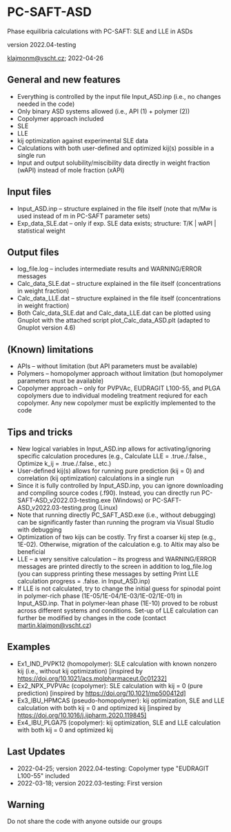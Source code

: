 # PC-SAFT-ASD
Phase equilibria calculations with PC-SAFT: SLE and LLE in ASDs

version 2022.04-testing

klajmonm@vscht.cz; 2022-04-26


## General and new features
- Everything is controlled by the input file Input_ASD.inp (i.e., no changes needed in the code)
- Only binary ASD systems allowed (i.e., API (1) + polymer (2))
-	Copolymer approach included
-	SLE
-	LLE 
- kij optimization against experimental SLE data
-	Calculations with both user-defined and optimized kij(s) possible in a single run
-	Input and output solubility/miscibility data directly in weight fraction (wAPI) instead of mole fraction (xAPI)

## Input files
-	Input_ASD.inp – structure explained in the file itself (note that m/Mw is used instead of m in PC-SAFT parameter sets)
-	Exp_data_SLE.dat – only if exp. SLE data exists; structure:   T/K | wAPI | statistical weight

## Output files
-	log_file.log – includes intermediate results and WARNING/ERROR messages
-	Calc_data_SLE.dat – structure explained in the file itself (concentrations in weight fraction)
-	Calc_data_LLE.dat – structure explained in the file itself (concentrations in weight fraction)
-	Both Calc_data_SLE.dat and Calc_data_LLE.dat can be plotted using Gnuplot with the attached script plot_Calc_data_ASD.plt (adapted to Gnuplot version 4.6)

## (Known) limitations
-	APIs – without limitation (but API parameters must be available)
-	Polymers – homopolymer approach without limitation (but homopolymer parameters must be available)
-	Copolymer approach – only for PVPVAc, EUDRAGIT L100-55, and PLGA copolymers due to individual modeling treatment reqiured for each copolymer. Any new copolymer must be explicitly implemented to the code

## Tips and tricks
- New logical variables in Input_ASD.inp allows for activating/ignoring specific calculation procedures (e.g., Calculate LLE = .true./.false., Optimize k_ij = .true./.false., etc.) 
-	User-defined kij(s) allows for running pure prediction (kij = 0) and correlation (kij optimization) calculations in a single run
-	Since it is fully controlled by Input_ASD.inp, you can ignore downloading and compiling source codes (.f90). Instead, you can directly run PC-SAFT-ASD_v2022.03-testing.exe (Windows) or PC-SAFT-ASD_v2022.03-testing.prog (Linux) 
-	Note that running directly PC_SAFT_ASD.exe (i.e., without debugging) can be significantly faster than running the program via Visual Studio with debugging
-	Optimization of two kijs can be costly. Try first a coarser kij step (e.g., 1E-02). Otherwise, migration of the calculation e.g. to Altix may also be beneficial
-	LLE – a very sensitive calculation – its progress and WARNING/ERROR messages are printed directly to the screen in addition to log_file.log (you can suppress printing these messages by setting Print LLE calculation progress = .false. in Input_ASD.inp)	
-	If LLE is not calculated, try to change the initial guess for spinodal point in polymer-rich phase (1E-05/1E-04/1E-03/1E-02/1E-01) in Input_ASD.inp. That in polymer-lean phase (1E-10) proved to be robust across different systems and conditions. Set-up of LLE calculation can further be modified by changes in the code (contact martin.klajmon@vscht.cz)

## Examples
- Ex1_IND_PVPK12 (homopolymer): SLE calculation with known nonzero kij (i.e., without kij optimization) [inspired by https://doi.org/10.1021/acs.molpharmaceut.0c01232]
- Ex2_NPX_PVPVAc (copolymer): SLE calculation with kij = 0 (pure prediction) [inspired by https://doi.org/10.1021/mp500412d]
- Ex3_IBU_HPMCAS (pseudo-homopolymer): kij optimization, SLE and LLE calculation with both kij = 0 and optimized kij [inspired by https://doi.org/10.1016/j.ijpharm.2020.119845]
- Ex4_IBU_PLGA75 (copolymer): kij optimization, SLE and LLE calculation with both kij = 0 and optimized kij 

## Last Updates
- 2022-04-25; version 2022.04-testing: Copolymer type "EUDRAGIT L100-55" included
- 2022-03-18; version 2022.03-testing: First version

## Warning
Do not share the code with anyone outside our groups
